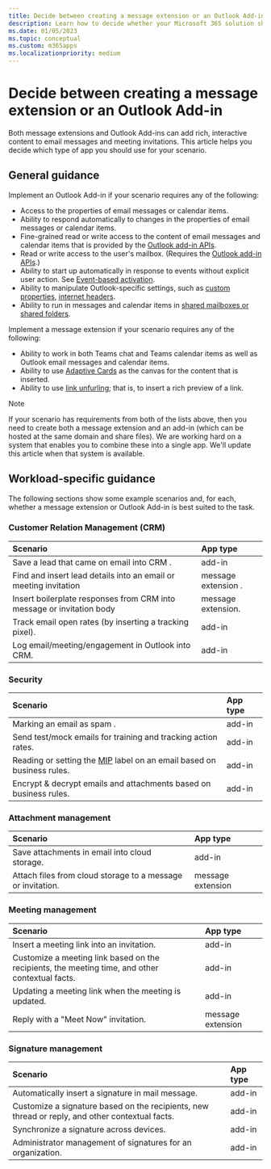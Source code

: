 ```yaml
---
title: Decide between creating a message extension or an Outlook Add-in
description: Learn how to decide whether your Microsoft 365 solution should be message extension or an Outlook Add-in.
ms.date: 01/05/2023
ms.topic: conceptual
ms.custom: m365apps
ms.localizationpriority: medium
---
```

# Decide between creating a message extension or an Outlook Add-in

Both message extensions and Outlook Add-ins can add rich, interactive content to email messages and meeting invitations. This article helps you decide which type of app you should use for your scenario.

## General guidance

Implement an Outlook Add-in if your scenario requires any of the following:

- Access to the properties of email messages or calendar items.
- Ability to respond automatically to changes in the properties of email messages or calendar items.
- Fine-grained read or write access to the content of email messages and calendar items that is provided by the [Outlook add-in APIs](/office/dev/add-ins/outlook/apis.md).
- Read or write access to the user's mailbox. (Requires the [Outlook add-in APIs](/office/dev/add-ins/outlook/apis.md).)
- Ability to start up automatically in response to events without explicit user action. See [Event-based activation](/office/dev/add-ins/outlook/autolaunch.md).
- Ability to manipulate Outlook-specific settings, such as [custom properties](/office/dev/add-ins/outlook/metadata-for-an-outlook-add-in.md), [internet headers](/office/dev/add-ins/outlook/internet-headers.md).
- Ability to run in messages and calendar items in [shared mailboxes or shared folders](/office/dev/add-ins/outlook/delegate-access.md).

Implement a message extension if your scenario requires any of the following:

- Ability to work in both Teams chat and Teams calendar items as well as Outlook email messages and calendar items.
- Ability to use [Adaptive Cards](../task-modules-and-cards/cards/design-effective-cards.md) as the canvas for the content that is inserted.
- Ability to use [link unfurling](../messaging-extensions/how-to/link-unfurling.md); that is, to insert a rich preview of a link.

> [!NOTE]
> If your scenario has requirements from both of the lists above, then you need to create both a message extension and an add-in (which can be hosted at the same domain and share files). We are working hard on a system that enables you to combine these into a single app. We'll update this article when that system is available.

## Workload-specific guidance

The following sections show some example scenarios and, for each, whether a message extension or Outlook Add-in is best suited to the task.

### Customer Relation Management (CRM) 

| Scenario | App type |
|:--|:--|
| Save a lead that came on email into CRM .| add-in |
| Find and insert lead details into an email or meeting invitation | message extension .|
| Insert boilerplate responses from CRM into message or invitation body | message extension. |
| Track email open rates (by inserting a tracking pixel). | add-in |
| Log email/meeting/engagement in Outlook into CRM. | add-in |

### Security

| Scenario | App type |
|:--|:--|
| Marking an email as spam .| add-in |
| Send test/mock emails for training and tracking action rates. | add-in |
| Reading or setting the [MIP](https://techcommunity.microsoft.com/t5/security-compliance-and-identity/announcing-new-microsoft-information-protection-capabilities-to/ba-p/1999692) label on an email based on business rules. | add-in |
| Encrypt & decrypt emails and attachments based on business rules. | add-in |

### Attachment management

| Scenario | App type |
|:--|:--|
| Save attachments in email into cloud storage. | add-in |
| Attach files from cloud storage to a message or invitation. | message extension |

### Meeting management

| Scenario | App type |
|:--|:--|
| Insert a meeting link into an invitation. | add-in |
| Customize a meeting link based on the recipients, the meeting time, and other contextual facts. | add-in |
| Updating a meeting link when the meeting is updated. | add-in |
| Reply with a "Meet Now" invitation. | message extension |

### Signature management

| Scenario | App type |
|:--|:--|
| Automatically insert a signature in mail message. | add-in |
| Customize a signature based on the recipients, new thread or reply, and other contextual facts. | add-in |
| Synchronize a signature across devices. | add-in |
| Administrator management of signatures for an organization. | add-in |